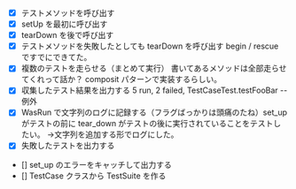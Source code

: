- [x] テストメソッドを呼び出す
- [x] setUp を最初に呼び出す
- [x] tearDown を後で呼び出す
- [x] テストメソッドを失敗したとしても tearDown を呼び出す
begin / rescue ですでにできてた。
- [x] 複数のテストを走らせる（まとめて実行）
書いてあるメソッドは全部走らせてくれって話か？
composit パターンで実装するらしい。
- [x] 収集したテスト結果を出力する
5 run, 2 failed, TestCaseTest.testFooBar -- 例外
- [x] WasRun で文字列のログに記録する（フラグばっかりは頭痛のたね）set_up がテストの前に tear_down がテストの後に実行されていることをテストしたい。
→文字列を追加する形でログにした。
- [x] 失敗したテストを出力する
- [] set_up のエラーをキャッチして出力する
- [] TestCase クラスから TestSuite を作る
